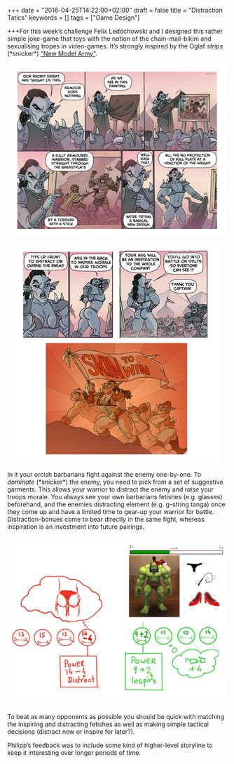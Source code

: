 +++
date = "2016-04-25T14:22:00+02:00"
draft = false
title = "Distraction Tatics"
keywords = []
tags = ["Game Design"]

+++For this week’s challenge Felix Ledóchowski and I designed this rather simple joke-game that toys with the notion of the chain-mail-bikini and sexualising tropes in video-games. It’s strongly inspired by the Oglaf _strips_ (\*snicker\*) [“New Model Army”](http://oglaf.com/newmodelarmy/).

![](/media/distraction_tactics/fetish_orcs-1.png)

<!--more-->

![](/media/distraction_tactics/fetish_orcs-2.png)

In it your orcish barbarians fight against the enemy one-by-one. To _dominate_ (\*snicker\*) the enemy, you need to pick from a set of suggestive garments. This allows your warrior to distract the enemy and _raise_ your troops morale. You always see your own barbarians fetishes (e.g. glasses) beforehand, and the enemies distracting element (e.g. g-string tanga) once they come up and have a limited time to gear-up your warrior for battle. Distraction-bonues come to bear directly in the same fight, whereas inspiration is an
investment into future pairings.

![](/media/distraction_tactics/fetish_orcs-3.png)

To beat as many opponents as possible you should be quick with matching the inspiring and distracting fetishes as well as making simple tactical decisions (distract now or inspire for later?).

Philipp’s feedback was to include some kind of higher-level storyline to keep it interesting over longer periods of time.
